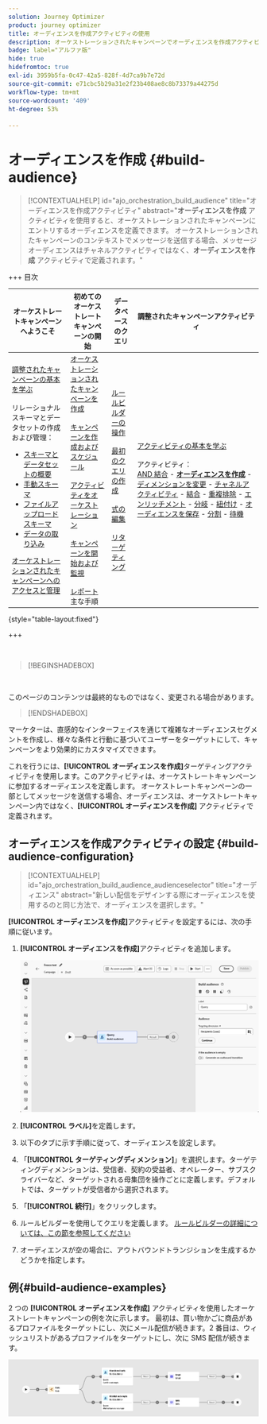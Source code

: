 ```yaml
---
solution: Journey Optimizer
product: journey optimizer
title: オーディエンスを作成アクティビティの使用
description: オーケストレーションされたキャンペーンでオーディエンスを作成アクティビティを使用する方法を学ぶ
badge: label="アルファ版"
hide: true
hidefromtoc: true
exl-id: 3959b5fa-0c47-42a5-828f-4d7ca9b7e72d
source-git-commit: e71cbc5b29a31e2f23b408ae8c8b73379a44275d
workflow-type: tm+mt
source-wordcount: '409'
ht-degree: 53%

---
```


# オーディエンスを作成 {#build-audience}

>[!CONTEXTUALHELP]
>id="ajo_orchestration_build_audience"
>title="オーディエンスを作成アクティビティ"
>abstract="**オーディエンスを作成** アクティビティを使用すると、オーケストレーションされたキャンペーンにエントリするオーディエンスを定義できます。 オーケストレーションされたキャンペーンのコンテキストでメッセージを送信する場合、メッセージオーディエンスはチャネルアクティビティではなく、**オーディエンスを作成** アクティビティで定義されます。"

+++ 目次

| オーケストレートキャンペーンへようこそ | 初めてのオーケストレートキャンペーンの開始 | データベースのクエリ | 調整されたキャンペーンアクティビティ |
|---|---|---|---|
| [ 調整されたキャンペーンの基本を学ぶ ](../gs-orchestrated-campaigns.md)<br/><br/> リレーショナルスキーマとデータセットの作成および管理：</br> <ul><li>[ スキーマとデータセットの概要 ](../gs-schemas.md)</li><li>[ 手動スキーマ ](../manual-schema.md)</li><li>[ ファイルアップロードスキーマ ](../file-upload-schema.md)</li><li>[ データの取り込み ](../ingest-data.md)</li></ul>[ オーケストレーションされたキャンペーンへのアクセスと管理 ](../access-manage-orchestrated-campaigns.md) | [ オーケストレーションされたキャンペーンを作成 ](../gs-campaign-creation.md)<br/><br/>[ キャンペーンを作成およびスケジュール ](../create-orchestrated-campaign.md)<br/><br/>[ アクティビティをオーケストレーション ](../orchestrate-activities.md)<br/><br/>[ キャンペーンを開始および監視 ](../start-monitor-campaigns.md)<br/><br/>[ レポート ](../reporting-campaigns.md) 主な手順 | [ルールビルダーの操作](../orchestrated-rule-builder.md)<br/><br/>[最初のクエリの作成](../build-query.md)<br/><br/>[式の編集](../edit-expressions.md)<br/><br/>[リターゲティング](../retarget.md) | [アクティビティの基本を学ぶ](about-activities.md)<br/><br/>アクティビティ：<br/>[AND 結合](and-join.md) - <b>[オーディエンスを作成](build-audience.md)</b> - [ディメンションを変更](change-dimension.md) - [チャネルアクティビティ](channels.md) - [結合](combine.md) - [重複排除](deduplication.md) - [エンリッチメント](enrichment.md) - [分岐](fork.md) - [紐付け](reconciliation.md) - [オーディエンスを保存](save-audience.md) - [分割](split.md) - [待機](wait.md) |

{style="table-layout:fixed"}

+++


<br/>

>[!BEGINSHADEBOX]

</br>

このページのコンテンツは最終的なものではなく、変更される場合があります。

>[!ENDSHADEBOX]

マーケターは、直感的なインターフェイスを通じて複雑なオーディエンスセグメントを作成し、様々な条件と行動に基づいてユーザーをターゲットにして、キャンペーンをより効果的にカスタマイズできます。

これを行うには、**[!UICONTROL オーディエンスを作成]**&#x200B;ターゲティングアクティビティを使用します。このアクティビティは、オーケストレートキャンペーンに参加するオーディエンスを定義します。 オーケストレートキャンペーンの一部としてメッセージを送信する場合、オーディエンスは、オーケストレートキャンペーン内ではなく、**[!UICONTROL オーディエンスを作成]** アクティビティで定義されます。

## オーディエンスを作成アクティビティの設定 {#build-audience-configuration}

>[!CONTEXTUALHELP]
>id="ajo_orchestration_build_audience_audienceselector"
>title="オーディエンス"
>abstract="新しい配信をデザインする際にオーディエンスを使用するのと同じ方法で、オーディエンスを選択します。"

**[!UICONTROL オーディエンスを作成]**&#x200B;アクティビティを設定するには、次の手順に従います。

1. **[!UICONTROL オーディエンスを作成]**&#x200B;アクティビティを追加します。

   ![](../assets/build-audience.png)

1. **[!UICONTROL ラベル]**&#x200B;を定義します。

1. 以下のタブに示す手順に従って、オーディエンスを設定します。

1. 「**[!UICONTROL ターゲティングディメンション]**」を選択します。ターゲティングディメンションは、受信者、契約の受益者、オペレーター、サブスクライバーなど、ターゲットされる母集団を操作ごとに定義します。デフォルトでは、ターゲットが受信者から選択されます。

1. 「**[!UICONTROL 続行]**」をクリックします。

1. ルールビルダーを使用してクエリを定義します。 [ ルールビルダーの詳細については、この節を参照してください ](../orchestrated-rule-builder.md)

1. オーディエンスが空の場合に、アウトバウンドトランジションを生成するかどうかを指定します。

## 例{#build-audience-examples}

2 つの **[!UICONTROL オーディエンスを作成]** アクティビティを使用したオーケストレートキャンペーンの例を次に示します。 最初は、買い物かごに商品があるプロファイルをターゲットにし、次にメール配信が続きます。2 番目は、ウィッシュリストがあるプロファイルをターゲットにし、次に SMS 配信が続きます。

![](../assets/build-audience-2.png)

